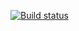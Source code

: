 [![Build status](https://ci.appveyor.com/api/projects/status/qo4n97sm3pg422le?svg=true)](https://ci.appveyor.com/project/Kseniia62311/postman-echo)
